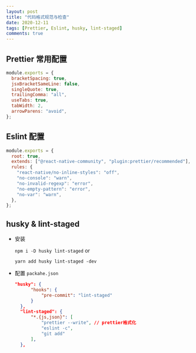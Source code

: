 ```yaml
---
layout: post
title: "代码格式规范与检查"
date: 2020-12-11
tags: [Prettier, Eslint, husky, lint-staged]
comments: true
---
```


## Prettier 常用配置

```javascript
module.exports = {
  bracketSpacing: true,
  jsxBracketSameLine: false,
  singleQuote: true,
  trailingComma: "all",
  useTabs: true,
  tabWidth: 2,
  arrowParens: "avoid",
};
```

## Eslint 配置

```javascript
module.exports = {
  root: true,
  extends: ["@react-native-community", "plugin:prettier/recommended"],
  rules: {
    "react-native/no-inline-styles": "off",
    "no-console": "warn",
    "no-invalid-regexp": "error",
    "no-empty-pattern": "error",
    "no-var": "warn",
  },
};
```

## husky & lint-staged

- 安装

  `npm i -D husky lint-staged` or

  `yarn add husky lint-staged -dev`

- 配置 `packahe.json`

  ```json
  "husky": {
  		"hooks": {
  			"pre-commit": "lint-staged"
  		}
  	},
  	"lint-staged": {
  		"*.{js,json}": [
  			"prettier --write", // prettier格式化
  			"eslint -c",
  			"git add"
  		],
  	},
  ```
